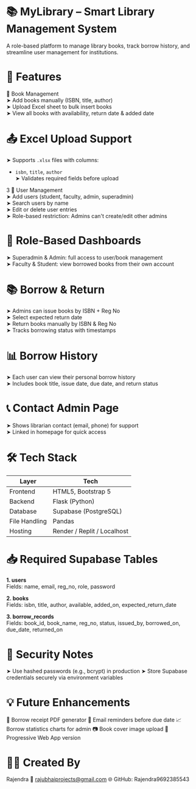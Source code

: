 # 📚 MyLibrary – Smart Library Management System  
A role-based platform to manage library books, track borrow history, and streamline user management for institutions.

# 🚀 Features

📖 Book Management  
➤ Add books manually (ISBN, title, author)  
➤ Upload Excel sheet to bulk insert books  
➤ View all books with availability, return date & added date

# 📤 Excel Upload Support  
➤ Supports `.xlsx` files with columns:  
- `isbn`, `title`, `author`  
➤ Validates required fields before upload

3 👤 User Management  
➤ Add users (student, faculty, admin, superadmin)  
➤ Search users by name  
➤ Edit or delete user entries  
➤ Role-based restriction: Admins can't create/edit other admins

# 🔐 Role-Based Dashboards  
➤ Superadmin & Admin: full access to user/book management  
➤ Faculty & Student: view borrowed books from their own account  

# 📚 Borrow & Return  
➤ Admins can issue books by ISBN + Reg No  
➤ Select expected return date  
➤ Return books manually by ISBN & Reg No  
➤ Tracks borrowing status with timestamps

# 📊 Borrow History  
➤ Each user can view their personal borrow history  
➤ Includes book title, issue date, due date, and return status

# 📞 Contact Admin Page  
➤ Shows librarian contact (email, phone) for support  
➤ Linked in homepage for quick access

# 🛠️ Tech Stack  
Layer | Tech  
------|------  
Frontend | HTML5, Bootstrap 5  
Backend | Flask (Python)  
Database | Supabase (PostgreSQL)  
File Handling | Pandas  
Hosting | Render / Replit / Localhost  

# 📥 Required Supabase Tables  
**1. users**  
Fields: name, email, reg_no, role, password  

**2. books**  
Fields: isbn, title, author, available, added_on, expected_return_date  

**3. borrow_records**  
Fields: book_id, book_name, reg_no, status, issued_by, borrowed_on, due_date, returned_on  

# 🧪 Security Notes
➤ Use hashed passwords (e.g., bcrypt) in production
➤ Store Supabase credentials securely via environment variables

# 💡 Future Enhancements
🧾 Borrow receipt PDF generator
🔔 Email reminders before due date
📈 Borrow statistics charts for admin
📷 Book cover image upload
📱 Progressive Web App version

# 🧑‍💻 Created By
Rajendra
💌 rajubhaiprojects@gmail.com
🌐 GitHub: Rajendra9692385543
